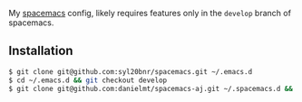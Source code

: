My [spacemacs][1] config, likely requires features only in the `develop` branch of spacemacs.

## Installation

```bash
$ git clone git@github.com:syl20bnr/spacemacs.git ~/.emacs.d
$ cd ~/.emacs.d && git checkout develop
$ git clone git@github.com:danielmt/spacemacs-aj.git ~/.spacemacs.d && ~/.spacemacs.d/setup.sh
```

[1]: https://github.com/syl20bnr/spacemacs

